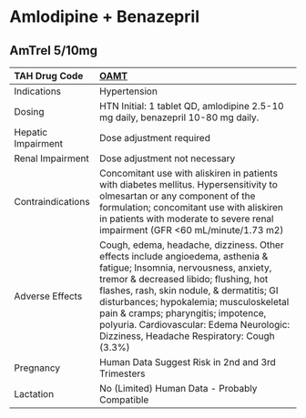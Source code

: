 # Amlodipine + Benazepril

## AmTrel 5/10mg

| TAH Drug Code      | [OAMT](https://www.tahsda.org.tw/drugs/hissearch.php?drug_code=OAMT)                                                                                                                                                                                                                                                                                                                       |
|:-------------------|:-------------------------------------------------------------------------------------------------------------------------------------------------------------------------------------------------------------------------------------------------------------------------------------------------------------------------------------------------------------------------------------------|
| Indications        | Hypertension                                                                                                                                                                                                                                                                                                                                                                               |
| Dosing             | HTN Initial: 1 tablet QD, amlodipine 2.5-10 mg daily, benazepril 10-80 mg daily.                                                                                                                                                                                                                                                                                                           |
| Hepatic Impairment | Dose adjustment required                                                                                                                                                                                                                                                                                                                                                                   |
| Renal Impairment   | Dose adjustment not necessary                                                                                                                                                                                                                                                                                                                                                              |
| Contraindications  | Concomitant use with aliskiren in patients with diabetes mellitus. Hypersensitivity to olmesartan or any component of the formulation; concomitant use with aliskiren in patients with moderate to severe renal impairment (GFR <60 mL/minute/1.73 m2)                                                                                                                                     |
| Adverse Effects    | Cough, edema, headache, dizziness. Other effects include angioedema, asthenia & fatigue; Insomnia, nervousness, anxiety, tremor & decreased libido; flushing, hot flashes, rash, skin nodule, & dermatitis; GI disturbances; hypokalemia; musculoskeletal pain & cramps; pharyngitis; impotence, polyuria. Cardiovascular: Edema Neurologic: Dizziness, Headache Respiratory: Cough (3.3%) |
| Pregnancy          | Human Data Suggest Risk in 2nd and 3rd Trimesters                                                                                                                                                                                                                                                                                                                                          |
| Lactation          | No (Limited) Human Data - Probably Compatible                                                                                                                                                                                                                                                                                                                                              |

